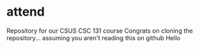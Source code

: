 # attend
Repository for our CSUS CSC 131 course
Congrats on cloning the repository... assuming you aren't reading this on github
Hello

